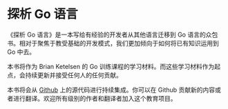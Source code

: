 # 探析 Go 语言

《探析 Go 语言》是一本写给有经验的开发者从其他语言迁移到 Go 语言的众包书。相对于聚焦于教受基础的开发模式，我们更加倾向于如何将已有知识运用到 Go 中去。

本书将作为 Brian Ketelsen 的 Go 训练课程的学习材料。而这些学习材料作为起点，会持续更新并接受任何人的任何贡献。

本书将会从 [Github](https://github.com/thewondertwins/learngo) 上的源代码进行持续集成。你可以在 Github 贡献新的内容或者进行翻译。欢迎所有级别的作者和翻译者加入这个教育项目。
